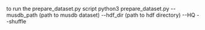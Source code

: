 to run the prepare_dataset.py script 
python3 prepare_dataset.py --musdb_path (path to musdb dataset) --hdf_dir (path to hdf directory) --HQ --shuffle
